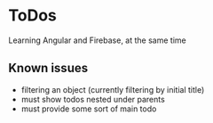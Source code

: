 # ToDos

Learning Angular and Firebase, at the same time

## Known issues

* filtering an object (currently filtering by initial title)
* must show todos nested under parents
* must provide some sort of main todo
